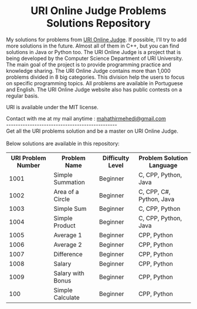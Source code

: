 <h1 align = "center"> URI Online Judge Problems Solutions Repository </h1>
<p>My solutions for problems from <a href="https://www.urionlinejudge.com.br/judge/en">URI Online Judge</a>. If possible, I'll try to add more solutions in the future. Almost all of them in C++, but you can find solutions in Java or Python too.
The URI Online Judge is a project that is being developed by the Computer Science Department of URI University. The main goal of the project is to provide programming practice and knowledge sharing. The URI Online Judge contains more than 1,000 problems divided in 8 big categories. This division help the users to focus on specific programming topics. All problems are available in Portuguese and English. The URI Online Judge website also has public contests on a regular basis.</p>
  
<p>URI is available under the MIT license.</p>

Contact with me at my mail anytime : mahathirmehedi@gmail.com <br />
-----------------------------------------------<br />
Get all the URI problems solution and be a master on URI Online Judge.<br /><br />
Below solutions are available in this repository:<br />

<table class="table table-responsive">

<tr>
<th>URI Problem Number</th>
<th>Problem Name </th>
<th>Difficulty Level</th>
<th>Problem Solution Language</th>
</tr>

<tr>
<td>1001</td>
<td>Simple Summation</td>
<td>Beginner</td>
<td>C, CPP, Python, Java</td>
</tr>

<tr>
<td>1002</td>
<td>Area of a Circle</td>
<td>Beginner</td>
<td>C, CPP, C#, Python, Java</td>
</tr>

<tr>
<td>1003</td>
<td>Simple Sum</td>
<td>Beginner</td>
<td>C, CPP, Python</td>
</tr>

<tr>
<td>1004</td>
<td>Simple Product</td>
<td>Beginner</td>
<td>C, CPP, Python, Java</td>
</tr>

<tr>
<td>1005</td>
<td>Average 1</td>
<td>Beginner</td>
<td>CPP, Python</td>
</tr>

<tr>
<td>1006</td>
<td>Average 2</td>
<td>Beginner</td>
<td>CPP, Python</td>
</tr>

<tr>
<td>1007</td>
<td>Difference</td>
<td>Beginner</td>
<td>CPP, Python</td>
</tr>

<tr>
<td>1008</td>
<td>Salary</td>
<td>Beginner</td>
<td>CPP, Python</td>
</tr>

<tr>
<td>1009</td>
<td>Salary with Bonus</td>
<td>Beginner</td>
<td>CPP, Python</td>
</tr>

<tr>
<td>100</td>
<td>Simple Calculate</td>
<td>Beginner</td>
<td>CPP, Python</td>
</tr>
